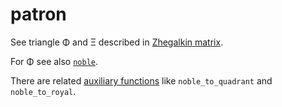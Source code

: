 # patron


See triangle &Phi; and &Xi; described in [Zhegalkin matrix](https://en.wikiversity.org/wiki/Zhegalkin_matrix).

For &Phi; see also [`noble`](../../a/noble).

There are related [auxiliary functions](../../a/_noble/) like `noble_to_quadrant` and `noble_to_royal`.
